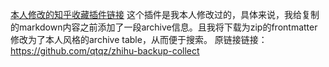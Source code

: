 [本人修改的知乎收藏插件链接](assets/cj.js)
这个插件是我本人修改过的，具体来说，我给复制的markdown内容之前添加了一段archive信息。且我将下载为zip的frontmatter修改为了本人风格的archive table，从而便于搜索。
原链接链接：https://github.com/qtqz/zhihu-backup-collect

